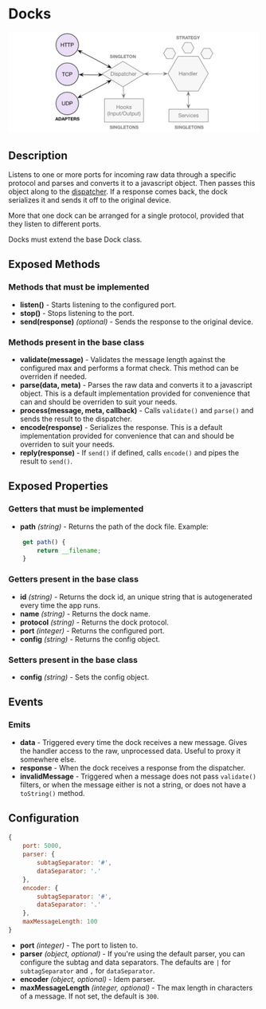 # Docks

![Docks](https://raw.githubusercontent.com/gcba-iris/iris-tech-docs/master/images/architecture/docks.png)


## Description

Listens to one or more ports for incoming raw data through a specific protocol and parses and converts it to a javascript object. Then passes this object along to the [dispatcher](dispatcher.md). If a response comes back, the dock serializes it and sends it off to the original device.

More that one dock can be arranged for a single protocol, provided that they listen to different ports.

Docks must extend the base Dock class.


## Exposed Methods

### Methods that must be implemented

- **listen()** - Starts listening to the configured port.
- **stop()** - Stops listening to the port.
- **send(response)** *(optional)* - Sends the response to the original device.

### Methods present in the base class

- **validate(message)** - Validates the message length against the configured max and performs a format check. This method can be overriden if needed.
- **parse(data, meta)** - Parses the raw data and converts it to a javascript object. This is a default implementation provided for convenience that can and should be overriden to suit your needs.
- **process(message, meta, callback)** - Calls `validate()` and `parse()` and sends the result to the dispatcher.
- **encode(response)** - Serializes the response. This is a default implementation provided for convenience that can and should be overriden to suit your needs.
- **reply(response)** - If `send()` if defined, calls `encode()` and pipes the result to `send()`.


## Exposed Properties

### Getters that must be implemented

- **path** *(string)* - Returns the path of the dock file.
Example:
```javascript
    get path() {
        return __filename;
    }
```

### Getters present in the base class

- **id** *(string)* - Returns the dock id, an unique string that is autogenerated every time the app runs.
- **name** *(string)* - Returns the dock name.
- **protocol** *(string)* - Returns the dock protocol.
- **port** *(integer)* - Returns the configured port.
- **config** *(string)* - Returns the config object.

### Setters present in the base class

- **config** *(string)* - Sets the config object.


## Events

### Emits

- **data** - Triggered every time the dock receives a new message. Gives the handler access to the raw, unprocessed data. Useful to proxy it somewhere else.
- **response** - When the dock receives a response from the dispatcher.
- **invalidMessage** - Triggered when a message does not pass `validate()` filters, or when the message either is not a string, or does not have a `toString()` method.


## Configuration

```javascript
{
    port: 5000,
    parser: {
        subtagSeparator: '#',
        dataSeparator: '.'
    },
    encoder: {
        subtagSeparator: '#',
        dataSeparator: '.'
    },
    maxMessageLength: 100
}
```

- **port** *(integer)* - The port to listen to.
- **parser** *(object, optional)* - If you're using the default parser, you can configure the subtag and data separators. The defaults are `|` for `subtagSeparator` and `,` for `dataSeparator`.
- **encoder** *(object, optional)* - Idem parser.
- **maxMessageLength** *(integer, optional)* - The max length in characters of a message. If not set, the default is `300`.